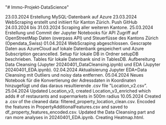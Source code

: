 "# Immo-Projekt-DataScience" 

23.03.2024 Erstellung MySQL-Datenbank auf Azure
23.03.2024 WebScraping erstellt und initiiert für Kanton Zürich. Push GitHub 
24.03.2024 bis 31.03.2024 Scraping aller weiteren Kantone. 
25.03.2024 Erstellung und Commit der Jupyter Notebooks für API Zugriff auf OpenStreetMap Daten (overpass API) und Steuerfüsse des Kantons Zürich (Opendata_Swiss)
01.04.2024 WebScraping abgeschlossen. Gescrapte Daten aus AzureCloud auf lokale Datenbank gespeichert und Azure Subscription gecancelled. Setup für lokale DB in Ordner setupDB beschrieben. Tables für lokale Datenbank sind in TablesDB. Aufbereitung Data Cleansing (Jupyter 20240401_DataCleansing.ipynb) und EDA (Jupyter 20240401_EDA.ipynb). 
02.04.2024 Aktualisierung Jupyter EDA+Data Cleansing mit Outliers und noisy data entfernen. 
05.04.2024 Neues Notebook für die Konvertierung der Adressdaten in Koordinaten hinzugefügt und das daraus resultierende .csv file "Location_v2.csv".
25.04.2024 Updated Location_v3, created Location_v3_enriched which adds # of restaurants and supermarkets in 500m radius
10.05.2024 Created a .csv of the cleaned data: filtered_property_location_clean.csv. Encoded the features in PropertyAdditionalFeatures.csv and saved to df_property_features_encoded.csv. Updated the Data Cleansing part and ran more analyses in 20240401_EDA.ipynb. Creating Heatmap.html.